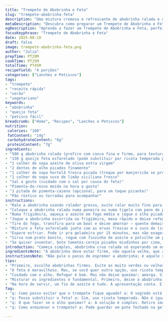 ```yaml
---
title: "Trempete de Abobrinha e Feta"
slug: "trempete-abobrinha-feta"
description: "Uma mistura cremosa e refrescante de abobrinha ralada e queijo feta, aromatizada com ervas frescas e um toque de limão. Rápido de fazer, excelente para petiscar com pão ou torradas, e adapta fácil para dietas sem lactose usando tofu ou ricota vegetal. Evita abobrinhas muito verdes ou velhas para não amargar; a feta acrescenta salinidade, equilibrando. Uma pitada de pimenta-caiena traz um leve calor que surpreende. Perfeito para esquentar o apetite enquanto a cerveja gelada pega a temperatura ideal. Uso o ralador grosso pra preservar textura, nada de virar sopa. Se quiser a versão fria, esprema o excesso de líquido da abobrinha antes de misturar. Se ontem fosse sexta-feira, eu já teria feito de novo."
metaDescription: "Descubra como preparar um Trempete de Abobrinha e Feta, um dip cremoso e refrescante para suas reuniões."
ogDescription: "Aprenda a fazer um Trempete de Abobrinha e Feta, perfeito para acompanhar um pão rústico em qualquer ocasião."
focusKeyphrase: "Trempete de Abobrinha e Feta"
date: 2025-08-18
draft: false
image: trempete-abobrinha-feta.png
author: "Julia"
prepTime: PT20M
cookTime: PT25M
totalTime: PT45M
recipeYield: "4 porções"
categories: ["Lanches e Petiscos"]
tags:
- "trempete"
- "receita rápida"
- "verão"
- "vegetariano"
keywords:
- "abobrinha"
- "queijo feta"
- "petisco fácil"
breadcrumb: ["Home", "Recipes", "Lanches e Petiscos"]
nutrition: 
 calories: "180"
 fatContent: "14g"
 carbohydrateContent: "6g"
 proteinContent: "7g"
ingredients:
- "500 g abobrinha ralada (prefiro com casca fina e firme, para textura)"
- "150 g queijo feta esfarelado (pode substituir por ricota temperada para veganos)"
- "1 colher de sopa azeite de oliva extra virgem"
- "2 dentes de alho picados finamente"
- "1 colher de sopa hortelã fresca picada (troque por manjericão se preferir)"
- "1 colher de sopa suco de limão siciliano fresco"
- "Sal a gosto (cuidado com o sal por causa do feta)"
- "Pimenta-do-reino moída na hora a gosto"
- "1 pitada de pimenta-caiena (opcional, para um toque picante)"
- "Pão rústico ou torradas para acompanhar"
instructions:
- "Rale a abobrinha usando ralador grosso, evite ralar muito fino para manter textura interessante no dip."
- "Coloque a abobrinha ralada numa peneira ou numa tigela com pano de prato limpo, e esprema o máximo de líquido possível para evitar que o trempe fique aguado. Isso é chave; se não fizer, vira lama, palavra de quem já cagou essa com festa."
- "Numa frigideira, aqueça o azeite em fogo médio e jogue o alho picado até dourar suavemente – cheiro invade a cozinha, quase de dar nó na garganta, mas fica esperto pra não queimar."
- "Jogue a abobrinha escorrida na frigideira, mexa rápido e deixe refogar uns 5 minutos. Vai mudar de cor, ficando meio translúcida; isso já indica que está chegando na textura ideal."
- "Tire do fogo, transfira para um bowl e deixe amornar – quente demais estraga o queijo e clareia a salinidade original."
- "Misture o feta esfarelado junto com as ervas frescas e o suco de limão. Ajuste com sal e pimenta, prova sempre. No meio do prato, a gente consegue encontrar cada sabor, tipo esconderijo."
- "Espere esfriar. Pode ir pra geladeira por 15 minutos, mas não exagera, quero sentir o frescor sem virar gelo."
- "Sirva num prato bonito, regue com fiozinho de azeite e polvilhe um pouco mais de pimenta-caiena pra os mais corajosos. Torradas ou fatias de pão rústico tão ali, esperando."
- "Se quiser inventar, bote tomates-cereja picados miudinhos por cima, ou uma pitada de cominho em pó no refogado. Já tentei com nozes trituradas, ficou legal, mas perde um pouco da leveza."
introduction: "Começa simples, abobrinha crua ralada só esperando um enredo. Tarefa fácil, mas a grande jogada tá no toque: assoprar o excesso d’água como se fosse o medo de deixar tudo mole demais, combinar com feta salgado e frescor das ervas, o ácido do limão que levanta o conjunto. Saltar o alho até aquele ponto níveo, com cheiro que invoca verão, por fim, pimenta-caiena no fim pra não deixar o mundinho muito manso. Já vi essa combinação errar por falta de controle da umidade; também já fiz com tofu para lactose free, fica interessante mas bem diferente. O equilíbrio ácido-salgado e a textura da abobrinha são os pilares aqui, não deixe passar. Pode virar uma estrela do seu próximo boteco caseiro, pra botar papo e cerveja pra rolar."
ingredientsNote: "A abobrinha deve estar firme, não aquela velha, que amarga e solta água tipo fonte. Rale na hora de usar; o cheirinho fresco muda tudo. Sobre o queijo, o feta é clássico por seu sabor salgado e textura firme, porém, pra quem evita lácteos, ricota temperada com limão e ervas substitui razoavelmente, embora perca um pouco do punch. O limão siciliano é preferido para evitar amargor e manter leveza. Ervas frescas vão do gosto e da horta; manjericão, hortelã ou até um pouco de salsinha combinam, só não exagere pra não atropelar o paladar do queijo. Pimenta-caiena no final é um deslumbre, mas dá pra cortar se não quiser efeito ardente. Azeite bom é investimento, afina o conjunto e dá brilho final. Como backup, o alho pode ser substituído por cebola roxa finamente picada e refogada, embora o aroma seja menos intenso."
instructionsNote: "Não pule o passo de espremer a abobrinha; é aquele segredo que separa o amador do mestre. Ralar fino demais pode transformar o molho em uma papa líquida, nada do que queremos. O refogado do alho na medida certa traz aroma, mas cuidado para não queimar – fica amargo na hora, e depois do prato pronto não tem santo que salve. O limão no fim do preparo preserva o frescor e evita oxidar o queijo e a abobrinha assada. Deixar esfriar antes de misturar o feta é importante para que ele não derreta demais, garantindo uma textura interessante, com pedaços no dip. Temperar devagar e provar no meio do preparo é a melhor forma de não errar salada e pimenta; eles podem variar muito conforme a marca do queijo. Finalize com o azeite depois de pronto para aquele brilho apetitoso e um sabor extra, só para dar uma caprichada na apresentação. Uma dica leve: para dar um toque crocante inesperado, polvilhe algumas sementes de abóbora tostadas na hora de servir."
tips:
- "Primeiro, escolha abobrinhas firmes. Evite as muito verdes ou velhas. O ideal é ralar na hora. Textura muda quando a abobrinha está fresca. Atenção ao espremer; não deixe escorregar água demais. Se não, tchau textura."
- "O feta é maravilhoso. Mas, se você quer outra opção, use ricota temperada. Funciona. O gosto é leve, mas o frescor fica. Use limão siciliano para evitar amargo. Mas se não tiver, o limão normal serve. Apenas ajuste a acidez."
- "Cuidado com o alho. Refogar é bom. Mas não deixe queimar; amarga. Sinta o cheiro. Quando dourar, é hora. Olhe a cor da abobrinha enquanto refoga. Translucidez é sinal de que já está bem. Não deixe muito tempo, muda a textura."
- "Misturar os ingredientes é fundamental. Primeiro, deixe a abobrinha esfriar. Depois, junte o feta. Textura faz a diferença. Quando ainda quente, ele derrete demais. Provar enquanto tempera é crucial. Sal varia entre queijos. Ajuste sempre."
- "Na hora de servir, um fio de azeite é tudo. A apresentação conta. E, se estiver com vontade de inovar, jogue uns tomates-cereja por cima. Um toque crocante. Ou até cominho no refogado. Primeiro, faça o básico. Depois, ouse."
faq:
- "q: Como posso evitar que o trempete fique aguado? a: O segredo está em espremer bem a abobrinha. Tire toda a água. Se não melhorar, a textura vira pastosa. E ninguém quer isso, né? Escolha abobrinha firme também."
- "q: Posso substituir o feta? a: Sim, use ricota temperada. Não é igual, mas fica interessante. Com ácido, ervas, pelo menos dá um efeito fresco. O feta é clássico, mas alternativas existem. Experimente. E não exagere no sal."
- "q: O que fazer se o alho queimar? a: A solução é simples. Retire imediatamente. Não há como corrigir o sabor amargo. Da próxima, mais atenção. Baixe o fogo, fique de olho. A olfativa tá aí pra isso."
- "q: Como armazenar o trempete? a: Pode guardar em pote fechado na geladeira. Dura até três dias, mas perde frescor. Se observar água, escorra antes de servir de novo. Para congelar, não é a melhor opção; muda a textura."

---
```

